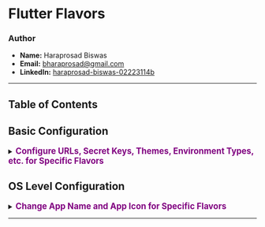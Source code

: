 # Flutter Flavors

### Author
- **Name:** Haraprosad Biswas
- **Email:** bharaprosad@gmail.com
- **LinkedIn:** [haraprosad-biswas-02223114b](https://www.linkedin.com/in/haraprosad-biswas-02223114b/)

---

## Table of Contents

## Basic Configuration
<details>
<summary><span style="color:purple;font-size:1.2em;font-weight:bold;">Configure URLs, Secret Keys, Themes, Environment Types, etc. for Specific Flavors</span></summary>

- [Configure URLs, Secret Keys, Themes, Environment Types, etc. for Specific Flavors](./NOTES/BASIC_SETUP.md)

</details>

## OS Level Configuration
<details>
<summary><span style="color:purple;font-size:1.2em;font-weight:bold;">Change App Name and App Icon for Specific Flavors</span></summary>

- [App Name Change](./NOTES/APP_NAME_CHANGE.md)
- [App Icon Change](./NOTES/APP_ICON_CHANGE.md)

</details>

---